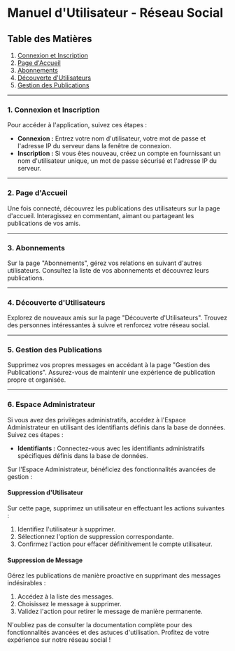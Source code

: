 # Manuel d'Utilisateur - Réseau Social

## Table des Matières
1. [Connexion et Inscription](#connexion-et-inscription)
2. [Page d'Accueil](#page-daccueil)
3. [Abonnements](#abonnements)
4. [Découverte d'Utilisateurs](#découverte-dutilisateurs)
5. [Gestion des Publications](#gestion-des-publications)

---

### 1. Connexion et Inscription <a name="connexion-et-inscription"></a>

Pour accéder à l'application, suivez ces étapes :
- **Connexion :** Entrez votre nom d'utilisateur, votre mot de passe et l'adresse IP du serveur dans la fenêtre de connexion.
- **Inscription :** Si vous êtes nouveau, créez un compte en fournissant un nom d'utilisateur unique, un mot de passe sécurisé et l'adresse IP du serveur.

---

### 2. Page d'Accueil <a name="page-daccueil"></a>

Une fois connecté, découvrez les publications des utilisateurs sur la page d'accueil. Interagissez en commentant, aimant ou partageant les publications de vos amis.

---

### 3. Abonnements <a name="abonnements"></a>

Sur la page "Abonnements", gérez vos relations en suivant d'autres utilisateurs. Consultez la liste de vos abonnements et découvrez leurs publications.

---

### 4. Découverte d'Utilisateurs <a name="découverte-dutilisateurs"></a>

Explorez de nouveaux amis sur la page "Découverte d'Utilisateurs". Trouvez des personnes intéressantes à suivre et renforcez votre réseau social.

---

### 5. Gestion des Publications <a name="gestion-des-publications"></a>

Supprimez vos propres messages en accédant à la page "Gestion des Publications". Assurez-vous de maintenir une expérience de publication propre et organisée.

---

### 6. Espace Administrateur <a name="espace-administrateur"></a>

Si vous avez des privilèges administratifs, accédez à l'Espace Administrateur en utilisant des identifiants définis dans la base de données. Suivez ces étapes :

- **Identifiants :** Connectez-vous avec les identifiants administratifs spécifiques définis dans la base de données.

Sur l'Espace Administrateur, bénéficiez des fonctionnalités avancées de gestion :

#### Suppression d'Utilisateur

Sur cette page, supprimez un utilisateur en effectuant les actions suivantes :

1. Identifiez l'utilisateur à supprimer.
2. Sélectionnez l'option de suppression correspondante.
3. Confirmez l'action pour effacer définitivement le compte utilisateur.

#### Suppression de Message

Gérez les publications de manière proactive en supprimant des messages indésirables :

1. Accédez à la liste des messages.
2. Choisissez le message à supprimer.
3. Validez l'action pour retirer le message de manière permanente.

N'oubliez pas de consulter la documentation complète pour des fonctionnalités avancées et des astuces d'utilisation. Profitez de votre expérience sur notre réseau social !
